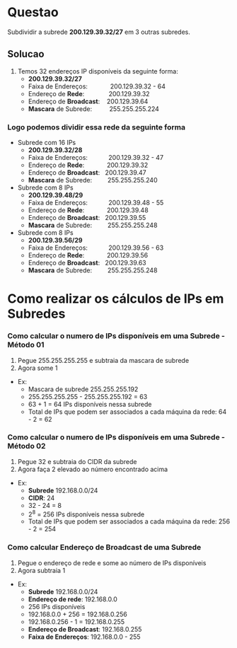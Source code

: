 # Questao

Subdividir a subrede **200.129.39.32/27** em 3 outras subredes.

## Solucao

1) Temos 32 endereços IP disponíveis da seguinte forma:
    * **200.129.39.32/27**
    * Faixa de Endereços: &nbsp; &nbsp;&nbsp; &nbsp; &nbsp; &nbsp; &nbsp;200.129.39.32 - 64
    * Endereço de **Rede**: &nbsp; &nbsp; &nbsp; &nbsp; &nbsp; &nbsp; &nbsp;200.129.39.32
    * Endereço de **Broadcast**: &nbsp; &nbsp;200.129.39.64
    * **Mascara** de Subrede: &nbsp;&nbsp; &nbsp; &nbsp;&nbsp; &nbsp;255.255.255.224

### Logo podemos dividir essa rede da seguinte forma
    
* Subrede com 16 IPs 
    * **200.129.39.32/28**
    * Faixa de Endereços: &nbsp; &nbsp; &nbsp; &nbsp; &nbsp; &nbsp;200.129.39.32 - 47
    * Endereço de **Rede**:&nbsp; &nbsp; &nbsp; &nbsp; &nbsp; &nbsp;&nbsp; 200.129.39.32
    * Endereço de **Broadcast**: &nbsp; 200.129.39.47
    * **Mascara** de Subrede: &nbsp; &nbsp; &nbsp; &nbsp;&nbsp;255.255.255.240
* Subrede com  8 IPs 
    * **200.129.39.48/29**
    * Faixa de Endereços: &nbsp; &nbsp; &nbsp; &nbsp; &nbsp; &nbsp;200.129.39.48 - 55
    * Endereço de **Rede**:&nbsp; &nbsp; &nbsp; &nbsp; &nbsp; &nbsp;&nbsp; 200.129.39.48
    * Endereço de **Broadcast**: &nbsp; 200.129.39.55
    * **Mascara** de Subrede: &nbsp; &nbsp; &nbsp; &nbsp;&nbsp;255.255.255.248
* Subrede com  8 IPs
    * **200.129.39.56/29**
    * Faixa de Endereços: &nbsp; &nbsp; &nbsp; &nbsp; &nbsp; &nbsp;200.129.39.56 - 63
    * Endereço de **Rede**:&nbsp; &nbsp; &nbsp; &nbsp; &nbsp; &nbsp;&nbsp; 200.129.39.56
    * Endereço de **Broadcast**: &nbsp; 200.129.39.63
    * **Mascara** de Subrede: &nbsp; &nbsp; &nbsp; &nbsp;&nbsp;255.255.255.248

# Como realizar os cálculos de IPs em Subredes

### Como calcular o numero de IPs disponíveis em uma Subrede - Método 01

1) Pegue 255.255.255.255 e subtraia da mascara de subrede
2) Agora some 1

* Ex:
    * Mascara de subrede 255.255.255.192
    * 255.255.255.255 - 255.255.255.192 = 63
    * 63 + 1 = 64 IPs disponíveis nessa subrede
    * Total de IPs que podem ser associados a cada máquina da rede: 64 - 2 = 62

### Como calcular o numero de IPs disponíveis em uma Subrede - Método 02

1) Pegue 32 e subtraia do CIDR da subrede
2) Agora faça 2 elevado ao número encontrado acima

* Ex:
    * **Subrede** 192.168.0.0/24
    * **CIDR**: 24
    * 32 - 24 = 8
    * 2<sup>8</sup> = 256 IPs disponíveis nessa subrede
    * Total de IPs que podem ser associados a cada máquina da rede: 256 - 2 = 254

### Como calcular Endereço de Broadcast de uma Subrede 

1) Pegue o endereço de rede e some ao número de IPs disponíveis
2) Agora subtraia 1

* Ex:
    * **Subrede** 192.168.0.0/24
    * **Endereço de rede**: 192.168.0.0
    * 256 IPs disponíveis
    * 192.168.0.0 + 256 = 192.168.0.256
    * 192.168.0.256 - 1 = 192.168.0.255
    * **Endereço de Broadcast**: 192.168.0.255
    * **Faixa de Endereços**: 192.168.0.0 - 255
